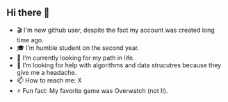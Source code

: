 ## Hi there 👋

- 🎬 I'm new github user, despite the fact my account was created long time ago.
- 🎓 I’m humble student on the second year.
- 🌱 I’m currently looking for my path in life.
- 🤔 I’m looking for help with algorithms and data strucutres because they give me a headache. 
- 📫 How to reach me: X
- ⚡ Fun fact: My favorite game was Overwatch (not II). 

